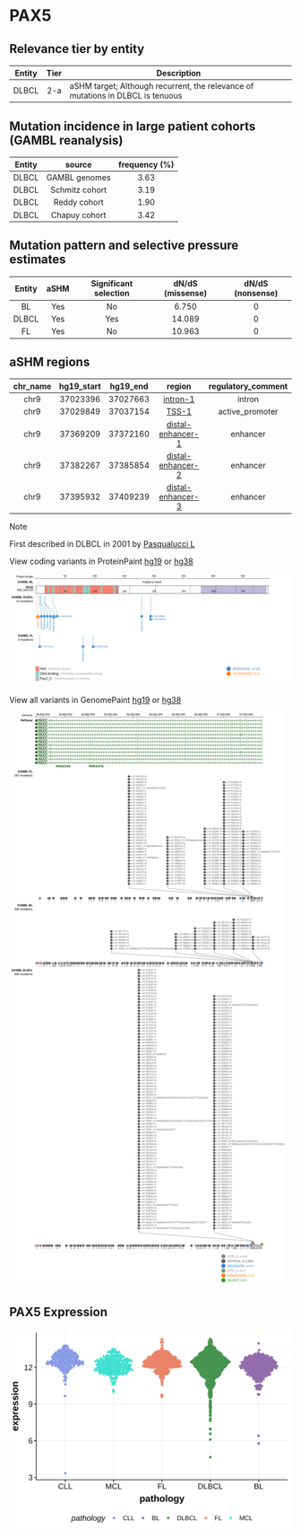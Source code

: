 # PAX5

## Relevance tier by entity

|Entity|Tier|Description                              |
|:------:|:----:|-----------------------------------------|
|DLBCL |2-a | aSHM target; Although recurrent, the relevance of mutations in DLBCL is tenuous |

## Mutation incidence in large patient cohorts (GAMBL reanalysis)

|Entity|source        |frequency (%)|
|:------:|:--------------:|:-------------:|
|DLBCL |GAMBL genomes |3.63         |
|DLBCL |Schmitz cohort|3.19         |
|DLBCL |Reddy cohort  |1.90         |
|DLBCL |Chapuy cohort |3.42         |

## Mutation pattern and selective pressure estimates

|Entity|aSHM|Significant selection|dN/dS (missense)|dN/dS (nonsense)|
|:------:|:----:|:---------------------:|:----------------:|:----------------:|
|BL    |Yes |No                   | 6.750          |0               |
|DLBCL |Yes |Yes                  |14.089          |0               |
|FL    |Yes |No                   |10.963          |0               |

## aSHM regions

|chr_name|hg19_start|hg19_end|region                                                                                                 |regulatory_comment|
|:--------:|:----------:|:--------:|:-------------------------------------------------------------------------------------------------------:|:------------------:|
|chr9    |37023396  |37027663|[intron-1](https://genome.ucsc.edu/s/rdmorin/GAMBL%20hg19?position=chr9%3A37023396%2D37027663)         |intron            |
|chr9    |37029849  |37037154|[TSS-1](https://genome.ucsc.edu/s/rdmorin/GAMBL%20hg19?position=chr9%3A37029849%2D37037154)            |active_promoter   |
|chr9    |37369209  |37372160|[distal-enhancer-1](https://genome.ucsc.edu/s/rdmorin/GAMBL%20hg19?position=chr9%3A37369209%2D37372160)|enhancer          |
|chr9    |37382267  |37385854|[distal-enhancer-2](https://genome.ucsc.edu/s/rdmorin/GAMBL%20hg19?position=chr9%3A37382267%2D37385854)|enhancer          |
|chr9    |37395932  |37409239|[distal-enhancer-3](https://genome.ucsc.edu/s/rdmorin/GAMBL%20hg19?position=chr9%3A37395932%2D37409239)|enhancer          |

> [!NOTE]
> First described in DLBCL in 2001 by [Pasqualucci L](https://pubmed.ncbi.nlm.nih.gov/11460166)


View coding variants in ProteinPaint [hg19](https://morinlab.github.io/LLMPP/GAMBL/PAX5_protein.html)  or [hg38](https://morinlab.github.io/LLMPP/GAMBL/PAX5_protein_hg38.html)

![image](images/proteinpaint/PAX5_NM_016734.svg)

View all variants in GenomePaint [hg19](https://morinlab.github.io/LLMPP/GAMBL/PAX5.html)  or [hg38](https://morinlab.github.io/LLMPP/GAMBL/PAX5_hg38.html)

![image](images/proteinpaint/PAX5.svg)
## PAX5 Expression
![image](images/gene_expression/PAX5_by_pathology.svg)
